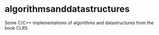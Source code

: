 # algorithmsanddatastructures
Some C/C++ implementations of algorithms and datastructures from the book CLRS

